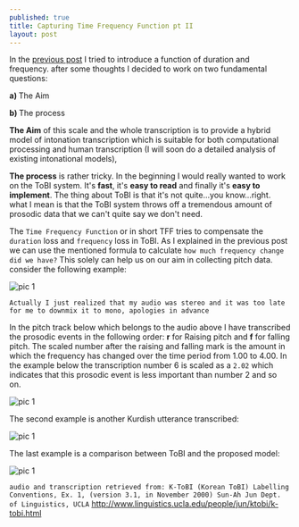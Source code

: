 ```yaml
---
published: true
title: Capturing Time Frequency Function pt II
layout: post
---
```

In the <a href="http://blog.adelr.ir/2016/02/03/time-frequency-function.html">previous post</a> I tried to introduce a function of duration and frequency. after some thoughts I decided to work on two fundamental questions:

<b> a) </b> The Aim

 <b> b) </b> The process

**The Aim** of this scale and the whole transcription is to provide a hybrid model of intonation transcription which is suitable for both computational processing and human transcription (I will soon do a detailed analysis of existing intonational models),

**The process** is rather tricky. In the beginning I would really wanted to work on the ToBI system. It's **fast**, it's <b>easy to read</b>
and finally it's **easy to implement**. The thing about ToBI is that it's not quite...you know...right. what I mean is that the ToBI system throws off a tremendous amount of prosodic data that we can't quite say we don't need.

The ``Time Frequency Function`` or in short TFF tries to compensate the ``duration`` loss and 
``frequency`` loss in ToBI. As I explained in the previous post we can use the mentioned formula to calculate 
``how much frequency change did we have?`` 
This solely can help us on our aim in collecting pitch data. consider the following example:

![pic 1](http://blog.adelr.ir/images/praatkurdi.jpg)

``Actually I just realized that my audio was stereo and it was too late for me to downmix it to mono, apologies in advance``

In the pitch track below which belongs to the audio above I have transcribed the prosodic events in the following order: **r** for Raising pitch and **f** for falling pitch. The scaled number after the raising and falling mark is the amount in which the frequency has changed over the time period from 1.00 to 4.00. In the example below the transcription number 6 is scaled as a 
``2.02``
which indicates that this prosodic event is less important than number 2 and so on.

![pic 1](http://blog.adelr.ir/images/praatkurdi3.JPG)

The second example is another Kurdish utterance transcribed:


![pic 1](http://blog.adelr.ir/images/praatkurdi4.JPG)

The last example is a comparison between ToBI and the proposed model:

![pic 1](http://blog.adelr.ir/images/praatkurdi5.JPG)

``audio and transcription retrieved from: K-ToBI (Korean ToBI) Labelling Conventions, Ex. 1, (version 3.1, in November 2000)
Sun-Ah Jun
Dept. of Linguistics, UCLA``
<a href="http://www.linguistics.ucla.edu/people/jun/ktobi/k-tobi.html">http://www.linguistics.ucla.edu/people/jun/ktobi/k-tobi.html</a>